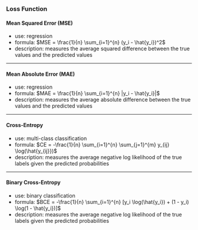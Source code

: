 ### Loss Function

#### Mean Squared Error (MSE)

- use: regression
- formula: $MSE = \frac{1}{n} \sum_{i=1}^{n} (y_i - \hat{y_i})^2$
- description: measures the average squared difference between the true values and the predicted values

---

#### Mean Absolute Error (MAE)

- use: regression
- formula: $MAE = \frac{1}{n} \sum_{i=1}^{n} |y_i - \hat{y_i}|$
- description: measures the average absolute difference between the true values and the predicted values

---

#### Cross-Entropy

- use: multi-class classification
- formula: $CE = -\frac{1}{n} \sum_{i=1}^{n} \sum_{j=1}^{m} y_{ij} \log(\hat{y_{ij}})$
- description: measures the average negative log likelihood of the true labels given the predicted probabilities

---

#### Binary Cross-Entropy

- use: binary classification
- formula: $BCE = -\frac{1}{n} \sum_{i=1}^{n} [y_i \log(\hat{y_i}) + (1 - y_i) \log(1 - \hat{y_i})]$
- description: measures the average negative log likelihood of the true labels given the predicted probabilities

